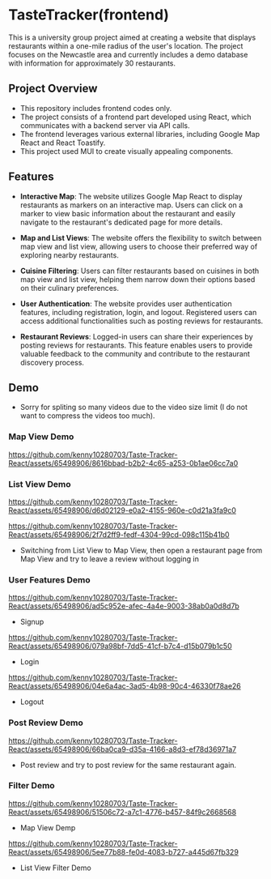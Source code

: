 # TasteTracker(frontend)
This is a university group project aimed at creating a website that displays restaurants within a one-mile radius of the user's location. The project focuses on the Newcastle area and currently includes a demo database with information for approximately 30 restaurants. 

## Project Overview
- This repository includes frontend codes only. 
- The project consists of a frontend part developed using React, which communicates with a backend server via API calls. 
- The frontend leverages various external libraries, including Google Map React and React Toastify.
- This project used MUI to create visually appealing components.

## Features
- **Interactive Map**: The website utilizes Google Map React to display restaurants as markers on an interactive map. Users can click on a marker to view basic information about the restaurant and easily navigate to the restaurant's dedicated page for more details.

- **Map and List Views**: The website offers the flexibility to switch between map view and list view, allowing users to choose their preferred way of exploring nearby restaurants.

- **Cuisine Filtering**: Users can filter restaurants based on cuisines in both map view and list view, helping them narrow down their options based on their culinary preferences.

- **User Authentication**: The website provides user authentication features, including registration, login, and logout. Registered users can access additional functionalities such as posting reviews for restaurants.

- **Restaurant Reviews**: Logged-in users can share their experiences by posting reviews for restaurants. This feature enables users to provide valuable feedback to the community and contribute to the restaurant discovery process.

## Demo
- Sorry for spliting so many videos due to the video size limit (I do not want to compress the videos too much).
### Map View Demo
https://github.com/kenny10280703/Taste-Tracker-React/assets/65498906/8616bbad-b2b2-4c65-a253-0b1ae06cc7a0

### List View Demo
https://github.com/kenny10280703/Taste-Tracker-React/assets/65498906/d6d02129-e0a2-4155-960e-c0d21a3fa9c0

https://github.com/kenny10280703/Taste-Tracker-React/assets/65498906/2f7d2ff9-fedf-4304-99cd-098c115b41b0

- Switching from List View to Map View, then open a restaurant page from Map View and try to leave a review without logging in

### User Features Demo
https://github.com/kenny10280703/Taste-Tracker-React/assets/65498906/ad5c952e-afec-4a4e-9003-38ab0a0d8d7b

- Signup

https://github.com/kenny10280703/Taste-Tracker-React/assets/65498906/079a98bf-7dd5-41cf-b7c4-d15b079b1c50

- Login

https://github.com/kenny10280703/Taste-Tracker-React/assets/65498906/04e6a4ac-3ad5-4b98-90c4-46330f78ae26

- Logout

### Post Review Demo
https://github.com/kenny10280703/Taste-Tracker-React/assets/65498906/66ba0ca9-d35a-4166-a8d3-ef78d36971a7

- Post review and try to post review for the same restaurant again.

### Filter Demo

https://github.com/kenny10280703/Taste-Tracker-React/assets/65498906/51506c72-a7c1-4776-b457-84f9c2668568

- Map View Demp

https://github.com/kenny10280703/Taste-Tracker-React/assets/65498906/5ee77b88-fe0d-4083-b727-a445d67fb329

- List View Filter Demo




